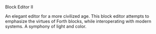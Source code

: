 Block Editor II

An elegant editor for a more civilized age.
This block editor attempts to emphasize the virtues of Forth blocks,
while interoperating with modern systems.
A symphony of light and color.
